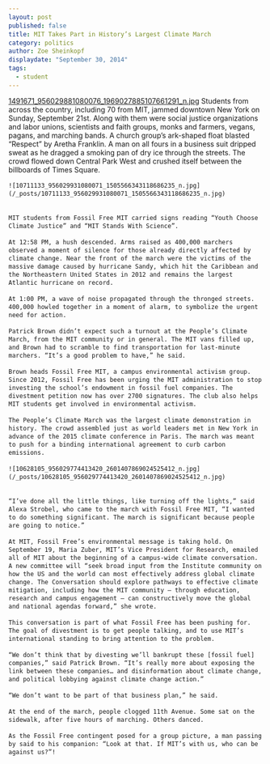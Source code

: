 ```yaml
---
layout: post
published: false
title: MIT Takes Part in History’s Largest Climate March
category: politics
author: Zoe Sheinkopf
displaydate: "September 30, 2014"
tags: 
  - student
---
```


[1491671_956029881080076_1969027885107661291_n.jpg](/_posts/1491671_956029881080076_1969027885107661291_n.jpg)
	Students from across the country, including 70 from MIT, jammed downtown New York on Sunday, September 21st. Along with them were social justice organizations and labor unions, scientists and faith groups, monks and farmers, vegans, pagans, and marching bands. A church group’s ark-shaped float blasted “Respect” by Aretha Franklin. A man on all fours in a business suit dripped sweat as he dragged a smoking pan of dry ice through the streets. The crowd flowed down Central Park West and crushed itself between the billboards of Times Square. 
    
    ![10711133_956029931080071_1505566343118686235_n.jpg](/_posts/10711133_956029931080071_1505566343118686235_n.jpg)


	MIT students from Fossil Free MIT carried signs reading “Youth Choose Climate Justice” and “MIT Stands With Science”.

	At 12:58 PM, a hush descended. Arms raised as 400,000 marchers observed a moment of silence for those already directly affected by climate change. Near the front of the march were the victims of the massive damage caused by hurricane Sandy, which hit the Caribbean and the Northeastern United States in 2012 and remains the largest Atlantic hurricane on record.

	At 1:00 PM, a wave of noise propagated through the thronged streets. 400,000 howled together in a moment of alarm, to symbolize the urgent need for action.

	Patrick Brown didn’t expect such a turnout at the People’s Climate March, from the MIT community or in general. The MIT vans filled up, and Brown had to scramble to find transportation for last-minute marchers. “It’s a good problem to have,” he said.

	Brown heads Fossil Free MIT, a campus environmental activism group. Since 2012, Fossil Free has been urging the MIT administration to stop investing the school’s endowment in fossil fuel companies. The divestment petition now has over 2700 signatures. The club also helps MIT students get involved in environmental activism.

	The People’s Climate March was the largest climate demonstration in history. The crowd assembled just as world leaders met in New York in advance of the 2015 climate conference in Paris. The march was meant to push for a binding international agreement to curb carbon emissions.
    
    ![10628105_956029774413420_2601407869024525412_n.jpg](/_posts/10628105_956029774413420_2601407869024525412_n.jpg)


	“I’ve done all the little things, like turning off the lights,” said Alexa Strobel, who came to the march with Fossil Free MIT, “I wanted to do something significant. The march is significant because people are going to notice.”

	At MIT, Fossil Free’s environmental message is taking hold. On September 19, Maria Zuber, MIT’s Vice President for Research, emailed all of MIT about the beginning of a campus-wide climate conversation. A new committee will “seek broad input from the Institute community on how the US and the world can most effectively address global climate change. The Conversation should explore pathways to effective climate mitigation, including how the MIT community – through education, research and campus engagement – can constructively move the global and national agendas forward,” she wrote.

	This conversation is part of what Fossil Free has been pushing for. The goal of divestment is to get people talking, and to use MIT’s international standing to bring attention to the problem.

	“We don’t think that by divesting we’ll bankrupt these [fossil fuel] companies,” said Patrick Brown. “It’s really more about exposing the link between these companies… and disinformation about climate change, and political lobbying against climate change action.”

	“We don’t want to be part of that business plan,” he said.

	At the end of the march, people clogged 11th Avenue. Some sat on the sidewalk, after five hours of marching. Others danced.

	As the Fossil Free contingent posed for a group picture, a man passing by said to his companion: “Look at that. If MIT’s with us, who can be against us?”!
